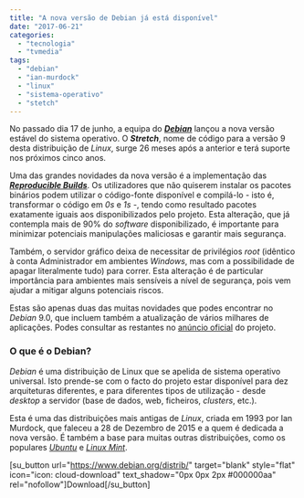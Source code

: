 ```yaml
---
title: "A nova versão de Debian já está disponível"
date: "2017-06-21"
categories: 
  - "tecnologia"
  - "tvmedia"
tags: 
  - "debian"
  - "ian-murdock"
  - "linux"
  - "sistema-operativo"
  - "stetch"
---
```


No passado dia 17 de junho, a equipa do [_**Debian**_](https://debian.org) lançou a nova versão estável do sistema operativo. O _**Stretch**_, nome de código para a versão 9 desta distribuição de _Linux_, surge 26 meses após a anterior e terá suporte nos próximos cinco anos.

Uma das grandes novidades da nova versão é a implementação das [**_Reproducible Builds_**](https://reproducible-builds.org/). Os utilizadores que não quiserem instalar os pacotes binários podem utilizar o código-fonte disponível e compilá-lo - isto é, transformar o código em _0s_ e _1s_ -, tendo como resultado pacotes exatamente iguais aos disponibilizados pelo projeto. Esta alteração, que já contempla mais de 90% do _software_ disponibilizado, é importante para minimizar potenciais manipulações maliciosas e garantir mais segurança.

Também, o servidor gráfico deixa de necessitar de privilégios _root_ (idêntico à conta Administrador em ambientes _Windows_, mas com a possibilidade de apagar literalmente tudo) para correr. Esta alteração é de particular importância para ambientes mais sensíveis a nível de segurança, pois vem ajudar a mitigar alguns potenciais riscos.

Estas são apenas duas das muitas novidades que podes encontrar no _Debian_ 9.0, que incluem também a atualização de vários milhares de aplicações. Podes consultar as restantes no [anúncio oficial](https://www.debian.org/News/2017/20170617) do projeto.

### O que é o Debian?

_Debian_ é uma distribuição de Linux que se apelida de sistema operativo universal. Isto prende-se com o facto do projeto estar disponível para dez arquiteturas diferentes, e para diferentes tipos de utilização - desde _desktop_ a servidor (base de dados, web, ficheiros, _clusters_, etc.).

Esta é uma das distribuições mais antigas de _Linux_, criada em 1993 por Ian Murdock, que faleceu a 28 de Dezembro de 2015 e a quem é dedicada a nova versão. É também a base para muitas outras distribuições, como os populares [_Ubuntu_](https://ubuntu.com) e [_Linux Mint_](https://www.linuxmint.com/).

\[su\_button url="https://www.debian.org/distrib/" target="blank" style="flat" icon="icon: cloud-download" text\_shadow="0px 0px 2px #000000aa" rel="nofollow"\]Download\[/su\_button\]
